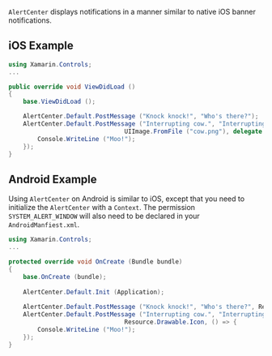 `AlertCenter` displays notifications in a manner similar to native iOS
banner notifications.

## iOS Example

```csharp
using Xamarin.Controls;
...

public override void ViewDidLoad ()
{
	base.ViewDidLoad ();

	AlertCenter.Default.PostMessage ("Knock knock!", "Who's there?");
	AlertCenter.Default.PostMessage ("Interrupting cow.", "Interrupting cow who?",
		                        UIImage.FromFile ("cow.png"), delegate {
		Console.WriteLine ("Moo!");
	});
}
```

## Android Example

Using `AlertCenter` on Android is similar to iOS, except that you need
to initialize the `AlertCenter` with a `Context`. The permission
`SYSTEM_ALERT_WINDOW` will also need to be declared in your `AndroidManfiest.xml`.

```csharp
using Xamarin.Controls;
...

protected override void OnCreate (Bundle bundle)
{
	base.OnCreate (bundle);
			
	AlertCenter.Default.Init (Application);
			
	AlertCenter.Default.PostMessage ("Knock knock!", "Who's there?", Resource.Drawable.Icon);
	AlertCenter.Default.PostMessage ("Interrupting cow.", "Interrupting cow who?",
		                        Resource.Drawable.Icon, () => {
		Console.WriteLine ("Moo!");
	});
}
```
